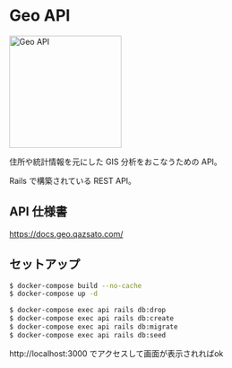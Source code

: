 # Geo API

<img src="https://user-images.githubusercontent.com/5030713/132123897-7c30de11-c7dc-42a5-9aa2-10ab69ef326e.png" alt="Geo API" width="200px">

住所や統計情報を元にした GIS 分析をおこなうための API。

Rails で構築されている REST API。

## API 仕様書

https://docs.geo.qazsato.com/

## セットアップ

```bash
$ docker-compose build --no-cache
$ docker-compose up -d
```

```bash
$ docker-compose exec api rails db:drop
$ docker-compose exec api rails db:create
$ docker-compose exec api rails db:migrate
$ docker-compose exec api rails db:seed
```

http://localhost:3000 でアクセスして画面が表示されればok
